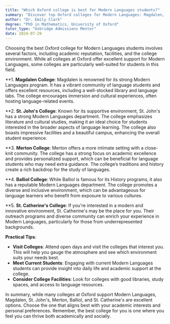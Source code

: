 ```yaml
---
title: "Which Oxford college is best for Modern Languages students?"
summary: "Discover top Oxford colleges for Modern Languages: Magdalen, St. John's, Merton, Balliol, and St. Catherine's offer unique support and environments."
author: "Dr. Emily Clark"
degree: "PhD in Mathematics, University of Oxford"
tutor_type: "Oxbridge Admissions Mentor"
date: 2024-07-29
---
```


Choosing the best Oxford college for Modern Languages students involves several factors, including academic reputation, facilities, and the college environment. While all colleges at Oxford offer excellent support for Modern Languages, some colleges are particularly well-suited for students in this field.

**1. **Magdalen College**: Magdalen is renowned for its strong Modern Languages program. It has a vibrant community of language students and offers excellent resources, including a well-stocked library and language labs. The college encourages immersion and cultural experiences, often hosting language-related events.

**2. **St. John's College**: Known for its supportive environment, St. John's has a strong Modern Languages department. The college emphasizes literature and cultural studies, making it an ideal choice for students interested in the broader aspects of language learning. The college also boasts impressive facilities and a beautiful campus, enhancing the overall student experience.

**3. **Merton College**: Merton offers a more intimate setting with a close-knit community. The college has a strong focus on academic excellence and provides personalized support, which can be beneficial for language students who may need extra guidance. The college’s traditions and history create a rich backdrop for the study of languages.

**4. **Balliol College**: While Balliol is famous for its History programs, it also has a reputable Modern Languages department. The college promotes a diverse and inclusive environment, which can be advantageous for language learners who benefit from exposure to various cultures. 

**5. **St. Catherine's College**: If you're interested in a modern and innovative environment, St. Catherine's may be the place for you. Their outreach programs and diverse community can enrich your experience in Modern Languages, particularly for those from underrepresented backgrounds. 

**Practical Tips**:
- **Visit Colleges**: Attend open days and visit the colleges that interest you. This will help you gauge the atmosphere and see which environment suits your needs best.
- **Meet Current Students**: Engaging with current Modern Languages students can provide insight into daily life and academic support at the college.
- **Consider College Facilities**: Look for colleges with good libraries, study spaces, and access to language resources.

In summary, while many colleges at Oxford support Modern Languages, Magdalen, St. John's, Merton, Balliol, and St. Catherine's are excellent options. Choose the one that aligns best with your academic interests and personal preferences. Remember, the best college for you is one where you feel you can thrive both academically and socially.
    